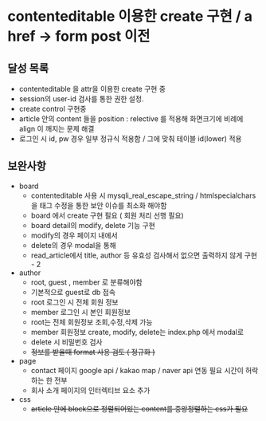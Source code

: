 # contenteditable 이용한 create 구현 / a href -> form post 이전

## 달성 목록
- contenteditable 을 attr을 이용한 create 구현 중 
- session의 user-id 검사를 통한 권한 설정. 
- create control 구현중
- article 안의 content 들을 position : relective 를 적용해 화면크기에 비례에 align 이 깨지는 문제 해결 
- 로그인 시 id, pw 경우 일부 정규식 적용함 / 그에 맞춰 테이블 id(lower) 적용


##  보완사항
- board
    - contenteditable 사용 시 mysqli_real_escape_string / htmlspecialchars 을 태그 수정을 통한 보안 이슈를 최소화 해야함
    - board 에서  create 구현 필요 ( 회원 처리 선행 필요)
    - board detail의 modify, delete 기능 구현
    - modify의 경우 페이지 내에서 
    - delete의 경우 modal을 통해
    - read_article에서 title, author 등 유효성 검사해서 없으면 출력하지 않게 구현 - 2 
- author
    - root, guest , member 로 분류해야함
    - 기본적으로 guest로 db 접속
    - root 로그인 시 전체 회원 정보
    - member 로그인 시 본인 회원정보
    - root는 전체 회원정보 조회,수정,삭제 가능
    - member 회원정보 create, modify, delete는 index.php 에서 modal로  
    - delete 시 비밀번호 검사
    - ~~정보를 받을때 format 사용 검토 ( 정규화 )~~
- page 
    - contact 페이지 google api / kakao map / naver api 연동 필요 시간이 허락하는 한 전부
    - 회사 소개 페이지의 인터렉티브 요소 추가
- css
    - ~~article 안에 block으로 정렬되어있는 content를 중앙정렬하는 css가 필요~~


